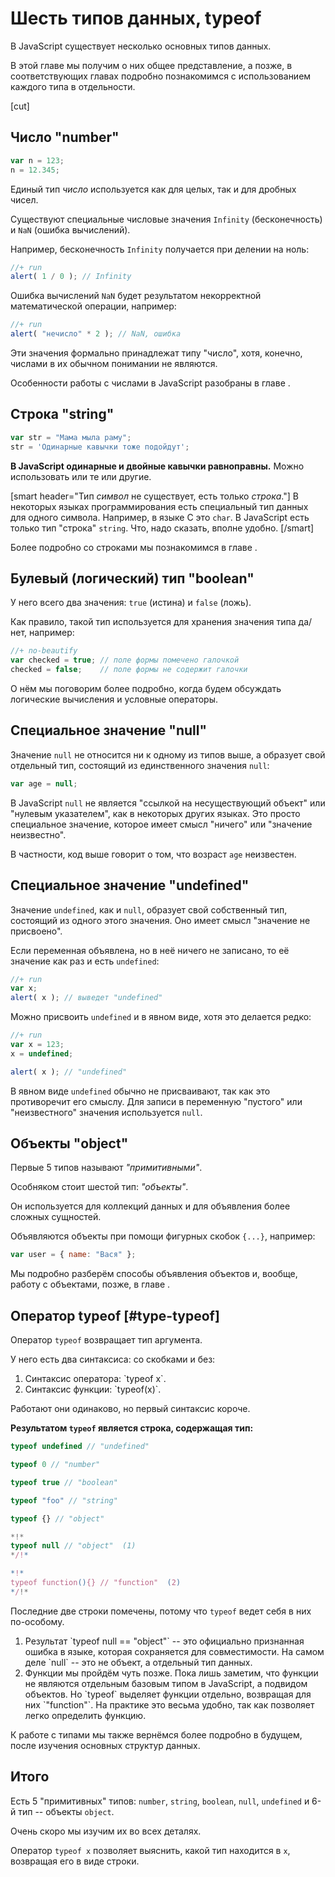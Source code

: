 # Шесть типов данных, typeof

В JavaScript существует несколько основных типов данных.

В этой главе мы получим о них общее представление, а позже, в соответствующих главах подробно познакомимся с использованием каждого типа в отдельности.

[cut]

## Число "number"

```js
var n = 123;
n = 12.345;
```

Единый тип *число* используется как для целых, так и для дробных чисел.

Существуют специальные числовые значения `Infinity` (бесконечность) и `NaN` (ошибка вычислений).

Например, бесконечность `Infinity` получается при делении на ноль:

```js
//+ run
alert( 1 / 0 ); // Infinity
```

Ошибка вычислений `NaN` будет результатом некорректной математической операции, например:

```js
//+ run
alert( "нечисло" * 2 ); // NaN, ошибка
```

Эти значения формально принадлежат типу "число", хотя, конечно, числами в их обычном понимании не являются.

Особенности работы с числами в JavaScript разобраны в главе [](/number).

## Строка "string"

```js
var str = "Мама мыла раму";
str = 'Одинарные кавычки тоже подойдут';
```

**В JavaScript одинарные и двойные кавычки равноправны.** Можно использовать или те или другие. 

[smart header="Тип *символ* не существует, есть только *строка*."]
В некоторых языках программирования есть специальный тип данных для одного символа. Например, в языке С это `char`. В JavaScript есть только тип "строка" `string`. Что, надо сказать, вполне удобно.
[/smart]

Более подробно со строками мы познакомимся в главе [](/string).

## Булевый (логический) тип "boolean" 

У него всего два значения: `true` (истина) и `false` (ложь). 

Как правило, такой тип используется для хранения значения типа да/нет, например:

```js
//+ no-beautify
var checked = true; // поле формы помечено галочкой
checked = false;    // поле формы не содержит галочки
```

О нём мы поговорим более подробно, когда будем обсуждать логические вычисления и условные операторы.

## Специальное значение "null"

Значение `null` не относится ни к одному из типов выше, а образует свой отдельный тип, состоящий из единственного значения `null`:

```js
var age = null;
```

В JavaScript `null` не является "ссылкой на несуществующий объект" или "нулевым указателем", как в некоторых других языках. Это просто специальное значение, которое имеет смысл "ничего" или "значение неизвестно".

В частности, код выше говорит о том, что возраст `age` неизвестен.

## Специальное значение "undefined"

Значение `undefined`, как и `null`, образует свой собственный тип, состоящий из одного этого значения. Оно имеет смысл "значение не присвоено".

Если переменная объявлена, но в неё ничего не записано, то её значение как раз и есть `undefined`:

```js
//+ run
var x;
alert( x ); // выведет "undefined"
```

Можно присвоить `undefined` и в явном виде, хотя это делается редко:

```js
//+ run
var x = 123;
x = undefined;

alert( x ); // "undefined"
```

В явном виде `undefined` обычно не присваивают, так как это противоречит его смыслу. Для записи в переменную "пустого" или "неизвестного" значения используется `null`. 

## Объекты "object"

Первые 5 типов называют *"примитивными"*. 

Особняком стоит шестой тип: *"объекты"*.

Он используется для коллекций данных и для объявления более сложных сущностей. 

Объявляются объекты при помощи фигурных скобок `{...}`, например:

```js
var user = { name: "Вася" };
```

Мы подробно разберём способы объявления объектов и, вообще, работу с объектами, позже, в главе [](/object).

## Оператор typeof [#type-typeof]

Оператор `typeof` возвращает тип аргумента. 

У него есть два синтаксиса: со скобками и без:
<ol>
<li>Синтаксис оператора: `typeof x`.</li>
<li>Синтаксис функции: `typeof(x)`.</li>
</ol>

Работают они одинаково, но первый синтаксис короче.

**Результатом `typeof` является строка, содержащая тип:**

```js
typeof undefined // "undefined" 

typeof 0 // "number" 

typeof true // "boolean" 

typeof "foo" // "string" 

typeof {} // "object" 

*!*
typeof null // "object"  (1)
*/!*

*!*
typeof function(){} // "function"  (2)
*/!*
```

Последние две строки помечены, потому что `typeof` ведет себя в них по-особому.

<ol>
<li>Результат `typeof null == "object"` -- это официально признанная ошибка в языке, которая сохраняется для совместимости. На самом деле `null` -- это не объект, а отдельный тип данных.</li>
<li>Функции мы пройдём чуть позже. Пока лишь заметим, что функции не являются отдельным базовым типом в JavaScript, а подвидом объектов. Но `typeof` выделяет функции отдельно, возвращая для них `"function"`. На практике это весьма удобно, так как позволяет легко определить функцию.</li>
</ol>

К работе с типами мы также вернёмся более подробно в будущем, после изучения основных структур данных.

## Итого

Есть 5 "примитивных" типов: `number`, `string`, `boolean`, `null`, `undefined` и 6-й тип -- объекты `object`. 

Очень скоро мы изучим их во всех деталях.

Оператор `typeof x` позволяет выяснить, какой тип находится в `x`, возвращая его в виде строки.
